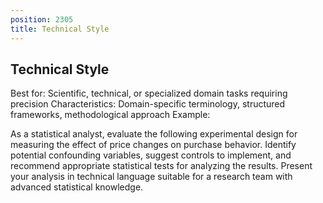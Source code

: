 ```yaml
---
position: 2305
title: Technical Style
---
```


## Technical Style

Best for: Scientific, technical, or specialized domain tasks requiring precision Characteristics: Domain-specific terminology, structured frameworks, methodological approach Example:

As a statistical analyst, evaluate the following experimental design for measuring the effect of price changes on purchase behavior. Identify potential confounding variables, suggest controls to implement, and recommend appropriate statistical tests for analyzing the results. Present your analysis in technical language suitable for a research team with advanced statistical knowledge.